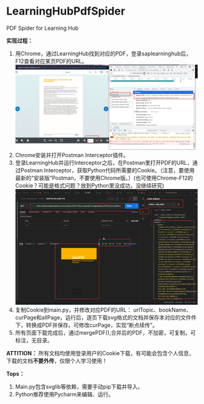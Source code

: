 # LearningHubPdfSpider
PDF Spider for Learning Hub 

**实现过程：**
1. 用Chrome，通过LearningHub找到对应的PDF，登录saplearninghub后，F12查看对应某页PDF的URL。
   ![F12](pictures/F12.png)
2. Chrome安装并打开Postman Interceptor插件。
3. 登录LearningHub并运行Interceptor之后，在Postman里打开PDF的URL，通过Postman Interceptor，获取Python代码所需要的Cookie。（注意，要使用最新的“安装版”Postman，不要使用Chrome版。）(也可使用Chrome-F12的Cookie？可能是格式问题？放到Python里没成功，没继续研究)
   ![Cookie](pictures/Cookie.png)
4. 复制Cookie到main.py，并修改对应PDF的URL： urlTopic、bookName、curPage和allPage，运行后，逐页下载svg格式的文档并保存本对应的文件件下，转换成PDF并保存。可修改curPage，实现“断点续传”。
5. 所有页面下载完成后，通过mergePDF(),合并后的PDF，不加密，可复制，可标注，无目录。

**ATTITION：**
所有文档均使用登录用户的Cookie下载，有可能会包含个人信息，下载的文档**不要外传**，仅限个人学习使用！

**Tops：**
1. Main.py包含svglib等依赖，需要手动pip下载并导入。
2. Python推荐使用Pycharm来编辑、运行。